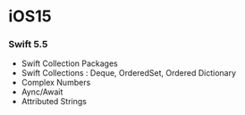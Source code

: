 # iOS15

### Swift 5.5

- Swift Collection Packages
- Swift Collections : Deque, OrderedSet, Ordered Dictionary
- Complex Numbers
- Aync/Await
- Attributed Strings



